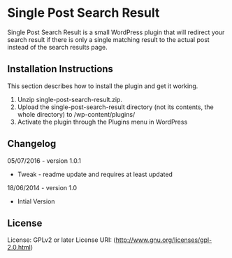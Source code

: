 Single Post Search Result
======================

Single Post Search Result is a small WordPress plugin that will redirect your search result if there is only a single matching result to the actual post instead of the search results page.

## Installation Instructions ##

This section describes how to install the plugin and get it working.

1. Unzip single-post-search-result.zip.
2. Upload the single-post-search-result directory (not its contents, the whole directory) to /wp-content/plugins/
3. Activate the plugin through the Plugins menu in WordPress

## Changelog ##

05/07/2016 - version 1.0.1

* Tweak - readme update and requires at least updated

18/06/2014 - version 1.0

* Intial Version

## License ##

License: GPLv2 or later
License URI: (http://www.gnu.org/licenses/gpl-2.0.html)
